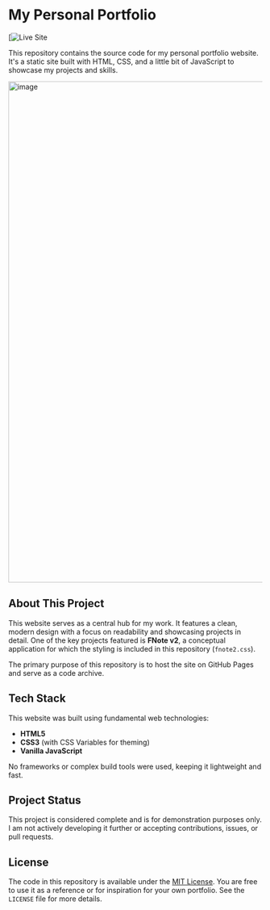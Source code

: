 # My Personal Portfolio

[![Live Site](https:/zqil.net)

This repository contains the source code for my personal portfolio website. It's a static site built with HTML, CSS, and a little bit of JavaScript to showcase my projects and skills.

<img width="1885" height="993" alt="image" src="https://github.com/user-attachments/assets/e2406423-490c-46e9-b143-d5990d7ffa46" />

## About This Project

This website serves as a central hub for my work. It features a clean, modern design with a focus on readability and showcasing projects in detail. One of the key projects featured is **FNote v2**, a conceptual application for which the styling is included in this repository (`fnote2.css`).

The primary purpose of this repository is to host the site on GitHub Pages and serve as a code archive.

## Tech Stack

This website was built using fundamental web technologies:

*   **HTML5**
*   **CSS3** (with CSS Variables for theming)
*   **Vanilla JavaScript**

No frameworks or complex build tools were used, keeping it lightweight and fast.

## Project Status

This project is considered complete and is for demonstration purposes only. I am not actively developing it further or accepting contributions, issues, or pull requests.

## License

The code in this repository is available under the [MIT License](./LICENSE). You are free to use it as a reference or for inspiration for your own portfolio. See the `LICENSE` file for more details.
